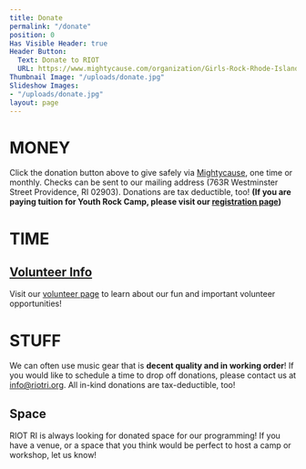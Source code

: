 ```yaml
---
title: Donate
permalink: "/donate"
position: 0
Has Visible Header: true
Header Button:
  Text: Donate to RIOT
  URL: https://www.mightycause.com/organization/Girls-Rock-Rhode-Island
Thumbnail Image: "/uploads/donate.jpg"
Slideshow Images:
- "/uploads/donate.jpg"
layout: page
---
```


# MONEY

Click the donation button above to give safely via [Mightycause](https://www.mightycause.com/donate/Riot-Rhode-Island), one time or monthly. Checks can be sent to our mailing address (763R Westminster Street Providence, RI 02903). Donations are tax deductible, too! **(If you are paying tuition for Youth Rock Camp, please visit our [registration page](/programs/youth-rock-camp/register.html))**

# TIME

## [Volunteer Info](/get-involved/volunteer.html)

Visit our [volunteer page](/get-involved/volunteer.html) to learn about our fun and important volunteer opportunities!

# STUFF

We can often use music gear that is **decent quality and in working order**! If you would like to schedule a time to drop off donations, please contact us at info@riotri.org. All in-kind donations are tax-deductible, too!

## Space
RIOT RI is always looking for donated space for our programming! If you have a venue, or a space that you think would be perfect to host a camp or workshop, let us know!